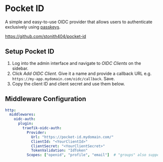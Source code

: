 
# Pocket ID
A simple and easy-to-use OIDC provider that allows users to authenticate exclusively using [passkeys](https://fidoalliance.org/passkeys/).

https://github.com/stonith404/pocket-id

## Setup Pocket ID

1. Log into the admin interface and navigate to  *OIDC Clients* on the sidebar.
2. Click *Add OIDC Client*. Give it a name and provide a callback URL e.g. `https://my-app.mydomain.com/oidc/callback`.  Save.
3. Copy the client ID and client secret and use them below.

## Middleware Configuration

```yml
http:
  middlewares:
    oidc-auth:
      plugin:
        traefik-oidc-auth:
          Provider:
            Url: "https://pocket-id.mydomain.com/"
            ClientId: "<YourClientId>"
            ClientSecret: "<YourClientSecret>"
            TokenValidation: "IdToken"
          Scopes: ["openid", "profile", "email"]  # "groups" also supported
```